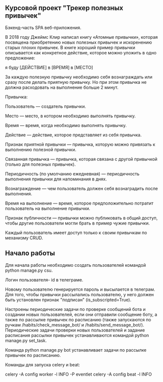 ## Курсовой проект "Трекер полезных привычек"

Бэкенд-часть SPA веб-приложения.

В 2018 году Джеймс Клир написал книгу «Атомные привычки», которая посвящена приобретению новых полезных привычек и искоренению старых плохих привычек.
В книге хороший пример привычки описывается как конкретное действие, которое можно уложить в одно предложение:

я буду [ДЕЙСТВИЕ] в [ВРЕМЯ] в [МЕСТО]

За каждую полезную привычку необходимо себя вознаграждать или сразу после делать приятную привычку. Но при этом привычка не должна расходовать на выполнение больше 2 минут.

Привычка:

Пользователь — создатель привычки.

Место — место, в котором необходимо выполнять привычку.

Время — время, когда необходимо выполнять привычку.

Действие — действие, которое представляет из себя привычка.

Признак приятной привычки — привычка, которую можно привязать к выполнению полезной привычки.

Связанная привычка — привычка, которая связана с другой привычкой (только для полезных привычек).

Периодичность (по умолчанию ежедневная) — периодичность выполнения привычки для напоминания в днях.

Вознаграждение — чем пользователь должен себя вознаградить после выполнения.

Время на выполнение — время, которое предположительно потратит пользователь на выполнение привычки.

Признак публичности — привычки можно публиковать в общий доступ, чтобы другие пользователи могли брать в пример чужие привычки.

Каждый пользователь имеет доступ только к своим привычкам по механизму CRUD.



## Начало работы
Для начала работы необходимо создать пользователей командой python manage.py csu.

Логин пользователя- id в телеграме.

Новому пользователю генерируется пароль и высылается в телеграм.
Для того, чтобы привычки рассылались пользователю, у него должен быть установлен признак "подписан" (is_subscripted=True).

Настроены периодические задачи по проверке сообщений бота и создании новых пользователей, если они отправили сообщение боту, а также по рассылке привычек по расписанию (также запускаются по ручкам /habits/check_message_bot/ и /habits/send_message_bot/).
Периодические задачи проверки новых пользователей и задание расписания рассылки привычек устанавливаются командой python manage.py set_task.

Команда python manage.py bot устанавливает задачи по рассылке привычек по расписанию.


Команды для запуска celery и beat:

celery -A config worker -l INFO -P eventlet
celery -A config beat -l INFO
